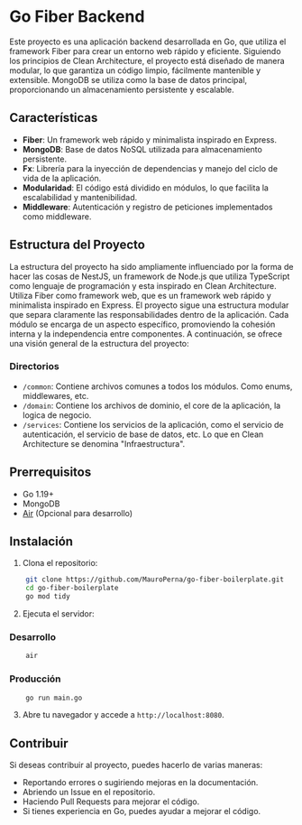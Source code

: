 # Go Fiber Backend

Este proyecto es una aplicación backend desarrollada en Go, que utiliza el framework Fiber para crear un entorno web rápido y eficiente. Siguiendo los principios de Clean Architecture, el proyecto está diseñado de manera modular, lo que garantiza un código limpio, fácilmente mantenible y extensible. MongoDB se utiliza como la base de datos principal, proporcionando un almacenamiento persistente y escalable.

## Características

- **Fiber**: Un framework web rápido y minimalista inspirado en Express.
- **MongoDB**: Base de datos NoSQL utilizada para almacenamiento persistente.
- **Fx**: Librería para la inyección de dependencias y manejo del ciclo de vida de la aplicación.
- **Modularidad**: El código está dividido en módulos, lo que facilita la escalabilidad y mantenibilidad.
- **Middleware**: Autenticación y registro de peticiones implementados como middleware.

## Estructura del Proyecto

La estructura del proyecto ha sido ampliamente influenciado por la forma de hacer las cosas de NestJS, un framework de Node.js que utiliza TypeScript como lenguaje de programación y esta inspirado en Clean Architecture. Utiliza Fiber como framework web, que es un framework web rápido y minimalista inspirado en Express.
El proyecto sigue una estructura modular que separa claramente las responsabilidades dentro de la aplicación. Cada módulo se encarga de un aspecto específico, promoviendo la cohesión interna y la independencia entre componentes. A continuación, se ofrece una visión general de la estructura del proyecto:

### Directorios

- `/common`: Contiene archivos comunes a todos los módulos. Como enums, middlewares, etc.
- `/domain`: Contiene los archivos de dominio, el core de la aplicación, la logica de negocio.
- `/services`: Contiene los servicios de la aplicación, como el servicio de autenticación, el servicio de base de datos, etc. Lo que en Clean Architecture se denomina "Infraestructura".


## Prerrequisitos

- Go 1.19+
- MongoDB
- [Air](https://github.com/cosmtrek/air) (Opcional para desarrollo)

## Instalación

1. Clona el repositorio:

```bash
    git clone https://github.com/MauroPerna/go-fiber-boilerplate.git
    cd go-fiber-boilerplate
    go mod tidy
```

2. Ejecuta el servidor:

### Desarrollo

```bash
    air
```

### Producción

```bash
    go run main.go
```

3. Abre tu navegador y accede a `http://localhost:8080`.

## Contribuir

Si deseas contribuir al proyecto, puedes hacerlo de varias maneras:

- Reportando errores o sugiriendo mejoras en la documentación.
- Abriendo un Issue en el repositorio.
- Haciendo Pull Requests para mejorar el código.
- Si tienes experiencia en Go, puedes ayudar a mejorar el código.


